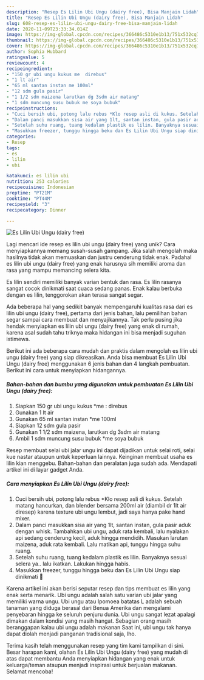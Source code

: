 ```yaml
---
description: "Resep Es Lilin Ubi Ungu (dairy free), Bisa Manjain Lidah"
title: "Resep Es Lilin Ubi Ungu (dairy free), Bisa Manjain Lidah"
slug: 608-resep-es-lilin-ubi-ungu-dairy-free-bisa-manjain-lidah
date: 2020-11-09T23:33:34.014Z
image: https://img-global.cpcdn.com/recipes/366486c5310e1b13/751x532cq70/es-lilin-ubi-ungu-dairy-free-foto-resep-utama.jpg
thumbnail: https://img-global.cpcdn.com/recipes/366486c5310e1b13/751x532cq70/es-lilin-ubi-ungu-dairy-free-foto-resep-utama.jpg
cover: https://img-global.cpcdn.com/recipes/366486c5310e1b13/751x532cq70/es-lilin-ubi-ungu-dairy-free-foto-resep-utama.jpg
author: Sophia Hubbard
ratingvalue: 5
reviewcount: 4
recipeingredient:
- "150 gr ubi ungu kukus me  direbus"
- "1 lt air"
- "65 ml santan instan me 100ml"
- "12 sdm gula pasir"
- "1 1/2 sdm maizena larutkan dg 3sdm air matang"
- "1 sdm muncung susu bubuk me soya bubuk"
recipeinstructions:
- "Cuci bersih ubi, potong lalu rebus *Klo resep asli di kukus. Setelah matang hancurkan, dan blender bersama 200ml air (diambil dr 1lt air diresep) karena texture ubi ungu lembut, jadi saya hanya pake hand mixer."
- "Dalam panci masukkan sisa air yang 1lt, santan instan, gula pasir aduk dengan whisk. Tambahkan ubi ungu, aduk rata kembali, lalu nyalakan api sedang cenderung kecil, aduk hingga mendidih. Masukan larutan maizena, aduk rata kembali. Lalu matikan api, tunggu hingga suhu ruang."
- "Setelah suhu ruang, tuang kedalam plastik es lilin. Banyaknya sesuai selera ya.. lalu ikatkan. Lakukan hingga habis."
- "Masukkan freezer, tunggu hingga beku dan Es Lilin Ubi Ungu siap dinikmati 💜"
categories:
- Resep
tags:
- es
- lilin
- ubi

katakunci: es lilin ubi 
nutrition: 253 calories
recipecuisine: Indonesian
preptime: "PT21M"
cooktime: "PT44M"
recipeyield: "3"
recipecategory: Dinner

---
```



![Es Lilin Ubi Ungu (dairy free)](https://img-global.cpcdn.com/recipes/366486c5310e1b13/751x532cq70/es-lilin-ubi-ungu-dairy-free-foto-resep-utama.jpg)

Lagi mencari ide resep es lilin ubi ungu (dairy free) yang unik? Cara menyiapkannya memang susah-susah gampang. Jika salah mengolah maka hasilnya tidak akan memuaskan dan justru cenderung tidak enak. Padahal es lilin ubi ungu (dairy free) yang enak harusnya sih memiliki aroma dan rasa yang mampu memancing selera kita.

Es lilin sendiri memiliki banyak varian bentuk dan rasa. Es lilin rasanya sangat cocok dinikmati saat cuaca sedang panas. Enak kalau berbuka dengan es lilin, tenggorokan akan terasa sangat segar.

Ada beberapa hal yang sedikit banyak mempengaruhi kualitas rasa dari es lilin ubi ungu (dairy free), pertama dari jenis bahan, lalu pemilihan bahan segar sampai cara membuat dan menyajikannya. Tak perlu pusing jika hendak menyiapkan es lilin ubi ungu (dairy free) yang enak di rumah, karena asal sudah tahu triknya maka hidangan ini bisa menjadi suguhan istimewa.


Berikut ini ada beberapa cara mudah dan praktis dalam mengolah es lilin ubi ungu (dairy free) yang siap dikreasikan. Anda bisa membuat Es Lilin Ubi Ungu (dairy free) menggunakan 6 jenis bahan dan 4 langkah pembuatan. Berikut ini cara untuk menyiapkan hidangannya.

<!--inarticleads1-->

##### Bahan-bahan dan bumbu yang digunakan untuk pembuatan Es Lilin Ubi Ungu (dairy free):

1. Siapkan 150 gr ubi ungu kukus *me : direbus
1. Gunakan 1 lt air
1. Gunakan 65 ml santan instan *me 100ml
1. Siapkan 12 sdm gula pasir
1. Gunakan 1 1/2 sdm maizena, larutkan dg 3sdm air matang
1. Ambil 1 sdm muncung susu bubuk *me soya bubuk


Resep membuat selai ubi jalar ungu ini dapat dijadikan untuk selai roti, selai kue nastar ataupun untuk keperluan lainnya. Keinginan membuat usaha es lilin kian menggebu. Bahan-bahan dan peralatan juga sudah ada. Mendapati artikel ini di layar gadget Anda. 

<!--inarticleads2-->

##### Cara menyiapkan Es Lilin Ubi Ungu (dairy free):

1. Cuci bersih ubi, potong lalu rebus *Klo resep asli di kukus. Setelah matang hancurkan, dan blender bersama 200ml air (diambil dr 1lt air diresep) karena texture ubi ungu lembut, jadi saya hanya pake hand mixer.
1. Dalam panci masukkan sisa air yang 1lt, santan instan, gula pasir aduk dengan whisk. Tambahkan ubi ungu, aduk rata kembali, lalu nyalakan api sedang cenderung kecil, aduk hingga mendidih. Masukan larutan maizena, aduk rata kembali. Lalu matikan api, tunggu hingga suhu ruang.
1. Setelah suhu ruang, tuang kedalam plastik es lilin. Banyaknya sesuai selera ya.. lalu ikatkan. Lakukan hingga habis.
1. Masukkan freezer, tunggu hingga beku dan Es Lilin Ubi Ungu siap dinikmati 💜


Karena artikel ini akan berisi seputar resep dan tips membuat es lilin yang enak serta menarik. Ubi ungu adalah salah satu varian ubi jalar yang memiliki warna ungu. Ubi ungu atau Ipomoea batatas L adalah sebuah tanaman yang diduga berasal dari Benua Amerika dan mengalami penyebaran hingga ke seluruh penjuru dunia. Ubi ungu sangat lezat apalagi dimakan dalam kondisi yang masih hangat. Sebagian orang masih beranggapan kalau ubi ungu adalah makanan Saat ini, ubi ungu tak hanya dapat diolah menjadi panganan tradisional saja, lho. 

Terima kasih telah menggunakan resep yang tim kami tampilkan di sini. Besar harapan kami, olahan Es Lilin Ubi Ungu (dairy free) yang mudah di atas dapat membantu Anda menyiapkan hidangan yang enak untuk keluarga/teman ataupun menjadi inspirasi untuk berjualan makanan. Selamat mencoba!
